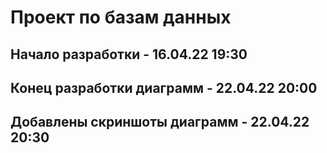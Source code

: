 # Проект по базам данных

## Начало разработки - 16.04.22 19:30

## Конец разработки диаграмм - 22.04.22 20:00

## Добавлены скриншоты диаграмм - 22.04.22 20:30
